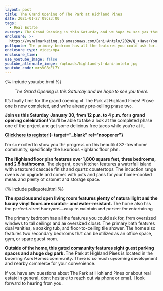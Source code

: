 ```yaml
---
layout: post
title: The Grand Opening of The Park at Highland Pines
date: 2021-01-27 09:23:00
tags:
  - Real Estate
excerpt: The Grand Opening is this Saturday and we hope to see you there.
enclosure: >-
  https://vyralmarketing.s3.amazonaws.com/Dani+Antelo/2020/Q_+Have+You+Seen+the+Highland+Floor+Plan_.mp4
pullquote: The primary bedroom has all the features you could ask for.
enclosure_type: video/mp4
enclosure_time:
use_youtube_image: false
youtube_alternate_image: /uploads/highland-yt-dani-antelo.jpg
youtube_code: mrsVGBzEL7Y
---
```


{% include youtube.html %}

<center><em>The Grand Opening is this Saturday and we hope to see you there.</em></center>

It’s finally time for the grand opening of The Park at Highland Pines\! Phase one is now completed, and we’re already pre-selling phase two.&nbsp;

**Join us this Saturday, January 30, from 12 p.m. to 4 p.m. for a grand opening celebration\!** You’ll be able to take a look at the completed phase one of the project and get some delicious free tacos while you’re at it.&nbsp;

**[Click here to register\!](https://www.eventbrite.com/e/grand-opening-the-park-at-highland-pines-tickets-138352366653?utm-medium=discovery&amp;utm-campaign=social&amp;utm-content=attendeeshare&amp;utm-source=strongmail&amp;utm-term=listing){: target="_blank" rel="noopener"}**

I’m so excited to show you the progress on this beautiful 32-townhome community, specifically the luxurious Highland floor plan.&nbsp;

**The Highland floor plan features over 1,800 square feet, three bedrooms, and 2.5 bathrooms.** The elegant, open kitchen features a waterfall island with a textured cascade finish and quartz countertops. The induction range oven is an upgrade and comes with pots and pans for your home-cooked meals and plenty of cabinet and storage space.

{% include pullquote.html %}

**The spacious and open living room features plenty of natural light and the luxury vinyl floors are scratch- and water-resistant.** The home also has the perfect-sized backyard—easy to maintain and perfect for entertaining.

The primary bedroom has all the features you could ask for, from oversized windows to tall ceilings and an oversized closet. The primary bath features dual vanities, a soaking tub, and floor-to-ceiling tile shower. The home also features two secondary bedrooms that can be utilized as an office space, gym, or spare guest room.

**Outside of the home, this gated community features eight guest parking spaces and a huge dog park.** The Park at Highland Pines is located in the booming Acre Homes community. There is so much upcoming development and nearby commerce for your convenience.

If you have any questions about The Park at Highland Pines or about real estate in general, don’t hesitate to reach out via phone or email. I look forward to hearing from you.
